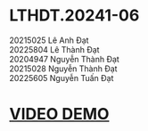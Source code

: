 ﻿# LTHDT.20241-06  
20215025	Lê Anh Đạt  
20225804	Lê Thành Đạt  
20204947	Nguyễn Thành Đạt  
20215028	Nguyễn Thành Đạt  
20225605	Nguyễn Tuấn Đạt  

# [VIDEO DEMO](https://husteduvn-my.sharepoint.com/:v:/g/personal/dat_nt215028_sis_hust_edu_vn/EWO2V-o8xNZFpI5iRUywXXgBzksSX5GVw2vJjZx4_0emjg?e=2dolwJ)
